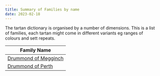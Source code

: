 ```yaml
---
title: Summary of Families by name
date: 2023-02-18
---
```


The tartan dictionary is organised by a number of dimensions.  This is a list of families, each tartan might come in different variants eg ranges of colours and sett repeats.


| Family Name   | 
|---------------|
|[Drummond of Megginch](/families/drummond_of_megginch)| 
|[Drummond of Perth](/families/drummond_of_perth)| 
